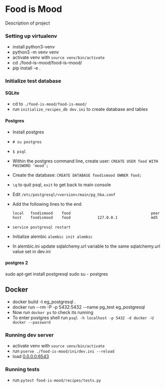 # Food is Mood
Description of project

### Setting up virtualenv
  - install python3-venv
  - python3 -m venv venv
  - activate venv with `source venv/bin/activate`
  - cd ./food-is-mood/food-is-mood/
  - pip install -e .
  
### Initialize test database
  #### SQLite
  - cd to `./food-is-mood/food-is-mood/`
  - run `initialize_recipes_db dev.ini` to create database and tables
  
  #### Postgres
  - Install postgres
  - `# su postgres`
  - `$ psql`
  - Within the postgres command line, create user: `CREATE USER food WITH PASSWORD 'mood';`
  - Create the database: `CREATE DATABASE foodismood OWNER food;`
  - `\q` to quit psql, `exit` to get back to main console
  - Edit `/etc/postgresql/<version>/main/pg_hba.conf`
  - Add the following lines to the end
    
    ```
    local   foodismood    food                                    peer
    host    foodismood    food            127.0.0.1               md5
    ```
  - `service postgresql restart`
  - Initialize alembic `alembic init alembic`
  - In alembic.ini update sqlalchemy.url variable to the same sqlalchemy.url value set in dev.ini
  
  #### postgres 2
  sudo apt-get install postgresql
  sudo su - postgres
  
  
## Docker
  - docker build -t eg_postgresql .
  - docker run --rm -P -p 5432:5432 --name pg_test eg_postgresql
  - Now run `docker ps` to check its running
  - To enter postgres shell run `psql -h localhost -p 5432 -d docker -U docker --password`  
  
  
  
### Running dev server
  - activate venv with `source venv/bin/activate`
  - run `pserve ./food-is-mood/ini/dev.ini --reload `
  - load [0.0.0.0:6543](http://0.0.0.0:6543/)
  
### Running tests
  - run `pytest food-is-mood/recipes/tests.py`

